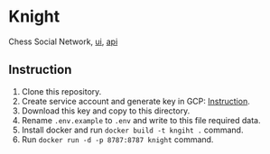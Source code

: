 # Knight
Chess Social Network,
[ui](https://github.com/u032/knight-ui),
[api](https://headcrab.gitbook.io/knight/)

## Instruction
1. Clone this repository.
2. Create service account and generate key in GCP: [Instruction](https://cloud.google.com/docs/authentication/production#create_service_account).
3. Download this key and copy to this directory.
4. Rename `.env.example` to `.env` and write to this file required data.
5. Install docker and run `docker build -t kngiht .` command.
6. Run `docker run -d -p 8787:8787 knight` command.
